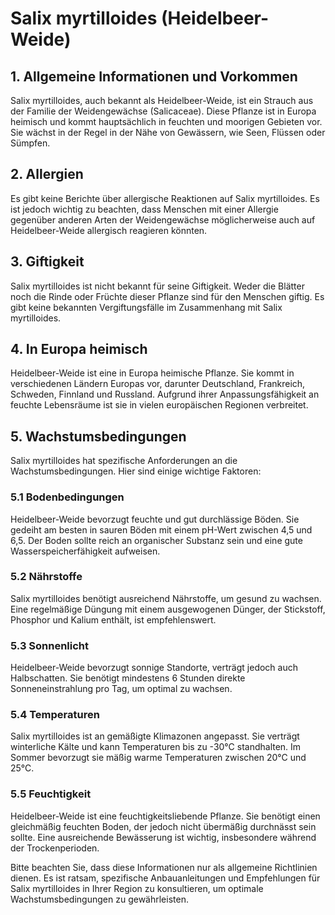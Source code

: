 # Salix myrtilloides (Heidelbeer-Weide)

## 1. Allgemeine Informationen und Vorkommen
Salix myrtilloides, auch bekannt als Heidelbeer-Weide, ist ein Strauch aus der Familie der Weidengewächse (Salicaceae). Diese Pflanze ist in Europa heimisch und kommt hauptsächlich in feuchten und moorigen Gebieten vor. Sie wächst in der Regel in der Nähe von Gewässern, wie Seen, Flüssen oder Sümpfen.

## 2. Allergien
Es gibt keine Berichte über allergische Reaktionen auf Salix myrtilloides. Es ist jedoch wichtig zu beachten, dass Menschen mit einer Allergie gegenüber anderen Arten der Weidengewächse möglicherweise auch auf Heidelbeer-Weide allergisch reagieren könnten.

## 3. Giftigkeit
Salix myrtilloides ist nicht bekannt für seine Giftigkeit. Weder die Blätter noch die Rinde oder Früchte dieser Pflanze sind für den Menschen giftig. Es gibt keine bekannten Vergiftungsfälle im Zusammenhang mit Salix myrtilloides.

## 4. In Europa heimisch
Heidelbeer-Weide ist eine in Europa heimische Pflanze. Sie kommt in verschiedenen Ländern Europas vor, darunter Deutschland, Frankreich, Schweden, Finnland und Russland. Aufgrund ihrer Anpassungsfähigkeit an feuchte Lebensräume ist sie in vielen europäischen Regionen verbreitet.

## 5. Wachstumsbedingungen
Salix myrtilloides hat spezifische Anforderungen an die Wachstumsbedingungen. Hier sind einige wichtige Faktoren:

### 5.1 Bodenbedingungen
Heidelbeer-Weide bevorzugt feuchte und gut durchlässige Böden. Sie gedeiht am besten in sauren Böden mit einem pH-Wert zwischen 4,5 und 6,5. Der Boden sollte reich an organischer Substanz sein und eine gute Wasserspeicherfähigkeit aufweisen.

### 5.2 Nährstoffe
Salix myrtilloides benötigt ausreichend Nährstoffe, um gesund zu wachsen. Eine regelmäßige Düngung mit einem ausgewogenen Dünger, der Stickstoff, Phosphor und Kalium enthält, ist empfehlenswert.

### 5.3 Sonnenlicht
Heidelbeer-Weide bevorzugt sonnige Standorte, verträgt jedoch auch Halbschatten. Sie benötigt mindestens 6 Stunden direkte Sonneneinstrahlung pro Tag, um optimal zu wachsen.

### 5.4 Temperaturen
Salix myrtilloides ist an gemäßigte Klimazonen angepasst. Sie verträgt winterliche Kälte und kann Temperaturen bis zu -30°C standhalten. Im Sommer bevorzugt sie mäßig warme Temperaturen zwischen 20°C und 25°C.

### 5.5 Feuchtigkeit
Heidelbeer-Weide ist eine feuchtigkeitsliebende Pflanze. Sie benötigt einen gleichmäßig feuchten Boden, der jedoch nicht übermäßig durchnässt sein sollte. Eine ausreichende Bewässerung ist wichtig, insbesondere während der Trockenperioden.

Bitte beachten Sie, dass diese Informationen nur als allgemeine Richtlinien dienen. Es ist ratsam, spezifische Anbauanleitungen und Empfehlungen für Salix myrtilloides in Ihrer Region zu konsultieren, um optimale Wachstumsbedingungen zu gewährleisten.

